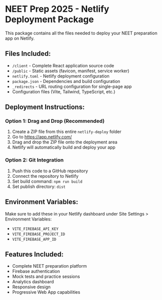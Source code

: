 # NEET Prep 2025 - Netlify Deployment Package

This package contains all the files needed to deploy your NEET preparation app on Netlify.

## Files Included:
- `/client` - Complete React application source code
- `/public` - Static assets (favicon, manifest, service worker)
- `netlify.toml` - Netlify deployment configuration
- `package.json` - Dependencies and build configuration
- `_redirects` - URL routing configuration for single-page app
- Configuration files (Vite, Tailwind, TypeScript, etc.)

## Deployment Instructions:

### Option 1: Drag and Drop (Recommended)
1. Create a ZIP file from this entire `netlify-deploy` folder
2. Go to https://app.netlify.com/
3. Drag and drop the ZIP file onto the deployment area
4. Netlify will automatically build and deploy your app

### Option 2: Git Integration
1. Push this code to a GitHub repository
2. Connect the repository to Netlify
3. Set build command: `npm run build`
4. Set publish directory: `dist`

## Environment Variables:
Make sure to add these in your Netlify dashboard under Site Settings > Environment Variables:
- `VITE_FIREBASE_API_KEY`
- `VITE_FIREBASE_PROJECT_ID` 
- `VITE_FIREBASE_APP_ID`

## Features Included:
- Complete NEET preparation platform
- Firebase authentication
- Mock tests and practice sessions
- Analytics dashboard
- Responsive design
- Progressive Web App capabilities